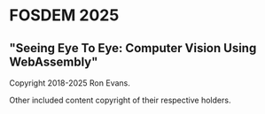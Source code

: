 # FOSDEM 2025

## "Seeing Eye To Eye: Computer Vision Using WebAssembly"

Copyright 2018-2025 Ron Evans.

Other included content copyright of their respective holders.
